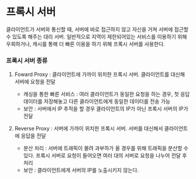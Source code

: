 # 프록시 서버
클라이언트가 서버와 통신할 때, 서버에 바로 접근하지 않고 자신을 거쳐 서버에 접근할 수 있도록 해주는 대리 서버. 일반적으로 지역이 제한되어있는 서비스를 이용하기 위해 우회하거나, 캐시를 통해 더 빠른 이용을 하기 위해 프록시 서버를 사용한다.

### 프록시 서버 종류
1. Foward Proxy : 클라이언트에 가까이 위치한 프록시 서버. 클라이언트를 대신해 서버에 요청을 전달

    - 캐싱을 통한 빠른 서비스 : 여러 클라이언트가 동일한 요청을 하는 경우, 첫 응답 데이터를 저장해놓고 다른 클라이언트에게 동일한 데이터를 전송 가능
    - 보안 : 서버에서 IP 추적을 할 경우 클라이언트의 IP가 아닌 프록시 서버의 IP가 전달

2. Reverse Proxy : 서버에 가까이 위치한 프록시 서버. 서버를 대신해서 클라이언트에 응답을 전달

    - 분산 처리 : 서버에 트래픽이 몰려 과부하가 올 경우를 위해 트래픽을 분산할 수 있다. 프록시 서버로 요청이 들어오면 여러 대의 서버로 요청을 나누어 전달 후 처리
    - 보안 : 클라이언트에게 서버의 IP를 노출시키지 않는다.

